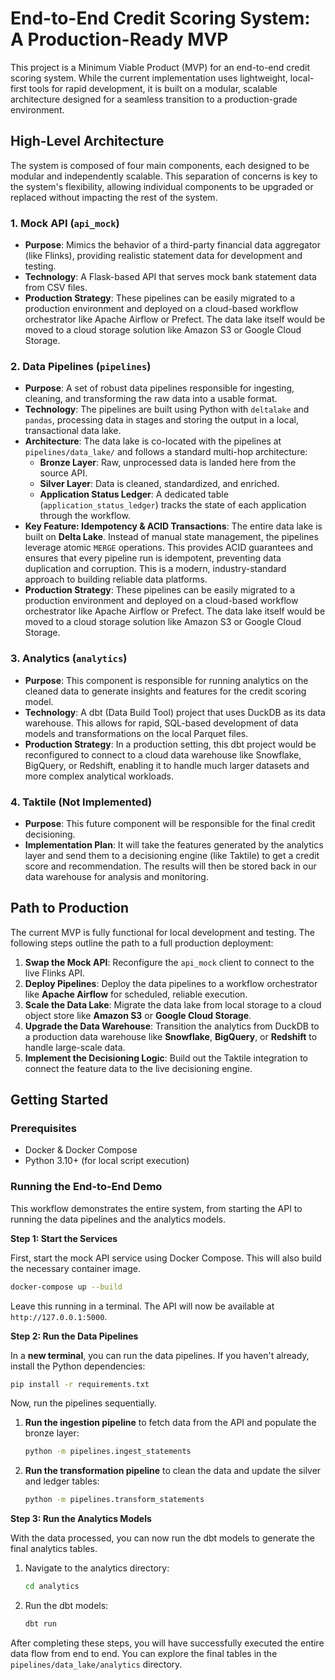 # End-to-End Credit Scoring System: A Production-Ready MVP

This project is a Minimum Viable Product (MVP) for an end-to-end credit scoring system. While the current implementation uses lightweight, local-first tools for rapid development, it is built on a modular, scalable architecture designed for a seamless transition to a production-grade environment.

## High-Level Architecture

The system is composed of four main components, each designed to be modular and independently scalable. This separation of concerns is key to the system's flexibility, allowing individual components to be upgraded or replaced without impacting the rest of the system.

### 1. Mock API (`api_mock`)

- **Purpose**: Mimics the behavior of a third-party financial data aggregator (like Flinks), providing realistic statement data for development and testing.
- **Technology**: A Flask-based API that serves mock bank statement data from CSV files.
- **Production Strategy**: These pipelines can be easily migrated to a production environment and deployed on a cloud-based workflow orchestrator like Apache Airflow or Prefect. The data lake itself would be moved to a cloud storage solution like Amazon S3 or Google Cloud Storage.

### 2. Data Pipelines (`pipelines`)

- **Purpose**: A set of robust data pipelines responsible for ingesting, cleaning, and transforming the raw data into a usable format.
- **Technology**: The pipelines are built using Python with `deltalake` and `pandas`, processing data in stages and storing the output in a local, transactional data lake.
- **Architecture**: The data lake is co-located with the pipelines at `pipelines/data_lake/` and follows a standard multi-hop architecture:
    - **Bronze Layer**: Raw, unprocessed data is landed here from the source API.
    - **Silver Layer**: Data is cleaned, standardized, and enriched.
    - **Application Status Ledger**: A dedicated table (`application_status_ledger`) tracks the state of each application through the workflow.
- **Key Feature: Idempotency & ACID Transactions**: The entire data lake is built on **Delta Lake**. Instead of manual state management, the pipelines leverage atomic `MERGE` operations. This provides ACID guarantees and ensures that every pipeline run is idempotent, preventing data duplication and corruption. This is a modern, industry-standard approach to building reliable data platforms.
- **Production Strategy**: These pipelines can be easily migrated to a production environment and deployed on a cloud-based workflow orchestrator like Apache Airflow or Prefect. The data lake itself would be moved to a cloud storage solution like Amazon S3 or Google Cloud Storage.

### 3. Analytics (`analytics`)

- **Purpose**: This component is responsible for running analytics on the cleaned data to generate insights and features for the credit scoring model.
- **Technology**: A dbt (Data Build Tool) project that uses DuckDB as its data warehouse. This allows for rapid, SQL-based development of data models and transformations on the local Parquet files.
- **Production Strategy**: In a production setting, this dbt project would be reconfigured to connect to a cloud data warehouse like Snowflake, BigQuery, or Redshift, enabling it to handle much larger datasets and more complex analytical workloads.

### 4. Taktile (Not Implemented)

- **Purpose**: This future component will be responsible for the final credit decisioning.
- **Implementation Plan**: It will take the features generated by the analytics layer and send them to a decisioning engine (like Taktile) to get a credit score and recommendation. The results will then be stored back in our data warehouse for analysis and monitoring.

## Path to Production

The current MVP is fully functional for local development and testing. The following steps outline the path to a full production deployment:

1.  **Swap the Mock API**: Reconfigure the `api_mock` client to connect to the live Flinks API.
2.  **Deploy Pipelines**: Deploy the data pipelines to a workflow orchestrator like **Apache Airflow** for scheduled, reliable execution.
3.  **Scale the Data Lake**: Migrate the data lake from local storage to a cloud object store like **Amazon S3** or **Google Cloud Storage**.
4.  **Upgrade the Data Warehouse**: Transition the analytics from DuckDB to a production data warehouse like **Snowflake**, **BigQuery**, or **Redshift** to handle large-scale data.
5.  **Implement the Decisioning Logic**: Build out the Taktile integration to connect the feature data to the live decisioning engine.

## Getting Started

### Prerequisites
- Docker & Docker Compose
- Python 3.10+ (for local script execution)

### Running the End-to-End Demo

This workflow demonstrates the entire system, from starting the API to running the data pipelines and the analytics models.

**Step 1: Start the Services**

First, start the mock API service using Docker Compose. This will also build the necessary container image.

```bash
docker-compose up --build
```
Leave this running in a terminal. The API will now be available at `http://127.0.0.1:5000`.

**Step 2: Run the Data Pipelines**

In a **new terminal**, you can run the data pipelines. If you haven't already, install the Python dependencies:
```bash
pip install -r requirements.txt
```

Now, run the pipelines sequentially.

1.  **Run the ingestion pipeline** to fetch data from the API and populate the bronze layer:
    ```bash
    python -m pipelines.ingest_statements
    ```
2.  **Run the transformation pipeline** to clean the data and update the silver and ledger tables:
    ```bash
    python -m pipelines.transform_statements
    ```

**Step 3: Run the Analytics Models**

With the data processed, you can now run the dbt models to generate the final analytics tables.

1.  Navigate to the analytics directory:
    ```bash
    cd analytics
    ```
2.  Run the dbt models:
    ```bash
    dbt run
    ```

After completing these steps, you will have successfully executed the entire data flow from end to end. You can explore the final tables in the `pipelines/data_lake/analytics` directory. 

